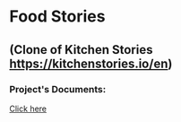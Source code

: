 # Food Stories
## (Clone of Kitchen Stories https://kitchenstories.io/en)

### Project's Documents:
[Click here](https://github.com/locphan2207/Food-Stories/wiki)

